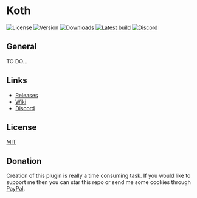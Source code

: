 # Koth

![License](https://img.shields.io/github/license/aquerr/koth.svg?label=License)
![Version](https://img.shields.io/github/release/aquerr/koth.svg?label=Version)
[![Downloads](https://img.shields.io/github/downloads/aquerr/koth/total.svg?label=Total%20Downloads)](https://github.com/Aquerr/EagleFactions/releases)
[![Latest build](https://img.shields.io/jenkins/build?jobUrl=https%3A%2F%2Fjenkins.bartlomiejstepien.pl%2Fjob%2FKingOfTheHill-dev-build%2F&label=Latest%20build)](https://jenkins.bartlomiejstepien.pl/job/KingOfTheHill-dev-build/)
[![Discord](https://img.shields.io/discord/447076657698963466.svg?color=blue&label=Discord&logo=Discord&logoColor=white)](https://discord.gg/Zg3rWta)

## General

TO DO...

## Links

* [Releases](https://github.com/Aquerr/Koth/releases)
* [Wiki](https://github.com/Aquerr/Koth/wiki)
* [Discord](https://discord.gg/Zg3rWta)

## License

[MIT](https://github.com/Aquerr/Koth/blob/master/LICENSE)

## Donation

Creation of this plugin is really a time consuming task. If you would like to support me then you can star this repo or send me some cookies through [PayPal](https://www.paypal.me/aquerr).